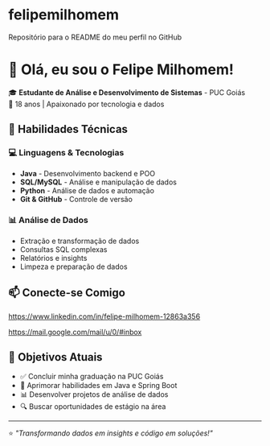 # felipemilhomem
Repositório para o README do meu perfil no GitHub
# 👋 Olá, eu sou o Felipe Milhomem!

🎓 **Estudante de Análise e Desenvolvimento de Sistemas** - PUC Goiás  
🎯 18 anos | Apaixonado por tecnologia e dados

## 🚀 Habilidades Técnicas

### 💻 Linguagens & Tecnologias
- **Java** - Desenvolvimento backend e POO
- **SQL/MySQL** - Análise e manipulação de dados
- **Python** - Análise de dados e automação
- **Git & GitHub** - Controle de versão

### 📊 Análise de Dados
- Extração e transformação de dados
- Consultas SQL complexas
- Relatórios e insights
- Limpeza e preparação de dados

## 📫 Conecte-se Comigo

https://www.linkedin.com/in/felipe-milhomem-12863a356

https://mail.google.com/mail/u/0/#inbox

## 🎯 Objetivos Atuais

- ✅ Concluir minha graduação na PUC Goiás
- 🚀 Aprimorar habilidades em Java e Spring Boot
- 📊 Desenvolver projetos de análise de dados
- 🔍 Buscar oportunidades de estágio na área

---

⭐ *"Transformando dados em insights e código em soluções!"*
